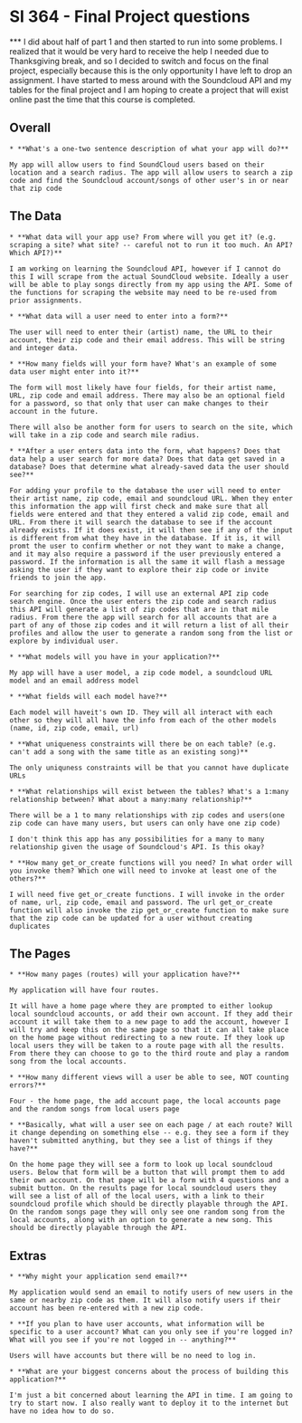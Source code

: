 # SI 364 - Final Project questions


*** I did about half of part 1 and then started to run into some problems. I realized that it would be very hard to receive the help I needed due to Thanksgiving break, and so I decided to switch and focus on the final project, especially because this is the only opportunity I have left to drop an assignment. I have started to mess around with the Soundcloud API and my tables for the final project and I am hoping to create a project that will exist online past the time that this course is completed.



## Overall
~~~~~~~~~~~~~~~~~~~~~~~~~~~~~~~~~~~~~~~~~~~~~~~~~~~~~~~~~~~~~~~~~~~~~~
* **What's a one-two sentence description of what your app will do?**

My app will allow users to find SoundCloud users based on their location and a search radius. The app will allow users to search a zip code and find the Soundcloud account/songs of other user's in or near that zip code
~~~~~~~~~~~~~~~~~~~~~~~~~~~~~~~~~~~~~~~~~~~~~~~~~~~~~~~~~~~~~~~~~~~~~~


## The Data
~~~~~~~~~~~~~~~~~~~~~~~~~~~~~~~~~~~~~~~~~~~~~~~~~~~~~~~~~~~~~~~~~~~~~~
* **What data will your app use? From where will you get it? (e.g. scraping a site? what site? -- careful not to run it too much. An API? Which API?)**

I am working on learning the Soundcloud API, however if I cannot do this I will scrape from the actual SoundCloud website. Ideally a user will be able to play songs directly from my app using the API. Some of the functions for scraping the website may need to be re-used from prior assignments.
~~~~~~~~~~~~~~~~~~~~~~~~~~~~~~~~~~~~~~~~~~~~~~~~~~~~~~~~~~~~~~~~~~~~~~


~~~~~~~~~~~~~~~~~~~~~~~~~~~~~~~~~~~~~~~~~~~~~~~~~~~~~~~~~~~~~~~~~~~~~~
* **What data will a user need to enter into a form?**

The user will need to enter their (artist) name, the URL to their account, their zip code and their email address. This will be string and integer data.
~~~~~~~~~~~~~~~~~~~~~~~~~~~~~~~~~~~~~~~~~~~~~~~~~~~~~~~~~~~~~~~~~~~~~~


~~~~~~~~~~~~~~~~~~~~~~~~~~~~~~~~~~~~~~~~~~~~~~~~~~~~~~~~~~~~~~~~~~~~~~
* **How many fields will your form have? What's an example of some data user might enter into it?**

The form will most likely have four fields, for their artist name, URL, zip code and email address. There may also be an optional field for a password, so that only that user can make changes to their account in the future. 

There will also be another form for users to search on the site, which will take in a zip code and search mile radius.
~~~~~~~~~~~~~~~~~~~~~~~~~~~~~~~~~~~~~~~~~~~~~~~~~~~~~~~~~~~~~~~~~~~~~~


~~~~~~~~~~~~~~~~~~~~~~~~~~~~~~~~~~~~~~~~~~~~~~~~~~~~~~~~~~~~~~~~~~~~~~
* **After a user enters data into the form, what happens? Does that data help a user search for more data? Does that data get saved in a database? Does that determine what already-saved data the user should see?**

For adding your profile to the database the user will need to enter their artist name, zip code, email and soundcloud URL. When they enter this information the app will first check and make sure that all fields were entered and that they entered a valid zip code, email and URL. From there it will search the database to see if the account already exists. If it does exist, it will then see if any of the input is different from what they have in the database. If it is, it will promt the user to confirm whether or not they want to make a change, and it may also require a password if the user previously entered a password. If the information is all the same it will flash a message asking the user if they want to explore their zip code or invite friends to join the app.

For searching for zip codes, I will use an external API zip code search engine. Once the user enters the zip code and search radius this API will generate a list of zip codes that are in that mile radius. From there the app will search for all accounts that are a part of any of those zip codes and it will return a list of all their profiles and allow the user to generate a random song from the list or explore by individual user.
~~~~~~~~~~~~~~~~~~~~~~~~~~~~~~~~~~~~~~~~~~~~~~~~~~~~~~~~~~~~~~~~~~~~~~


~~~~~~~~~~~~~~~~~~~~~~~~~~~~~~~~~~~~~~~~~~~~~~~~~~~~~~~~~~~~~~~~~~~~~~
* **What models will you have in your application?**

My app will have a user model, a zip code model, a soundcloud URL model and an email address model
~~~~~~~~~~~~~~~~~~~~~~~~~~~~~~~~~~~~~~~~~~~~~~~~~~~~~~~~~~~~~~~~~~~~~~


~~~~~~~~~~~~~~~~~~~~~~~~~~~~~~~~~~~~~~~~~~~~~~~~~~~~~~~~~~~~~~~~~~~~~~
* **What fields will each model have?**

Each model will haveit's own ID. They will all interact with each other so they will all have the info from each of the other models (name, id, zip code, email, url)
~~~~~~~~~~~~~~~~~~~~~~~~~~~~~~~~~~~~~~~~~~~~~~~~~~~~~~~~~~~~~~~~~~~~~~


~~~~~~~~~~~~~~~~~~~~~~~~~~~~~~~~~~~~~~~~~~~~~~~~~~~~~~~~~~~~~~~~~~~~~~
* **What uniqueness constraints will there be on each table? (e.g. can't add a song with the same title as an existing song)**

The only uniquness constraints will be that you cannot have duplicate URLs
~~~~~~~~~~~~~~~~~~~~~~~~~~~~~~~~~~~~~~~~~~~~~~~~~~~~~~~~~~~~~~~~~~~~~~


~~~~~~~~~~~~~~~~~~~~~~~~~~~~~~~~~~~~~~~~~~~~~~~~~~~~~~~~~~~~~~~~~~~~~~
* **What relationships will exist between the tables? What's a 1:many relationship between? What about a many:many relationship?**

There will be a 1 to many relationships with zip codes and users(one zip code can have many users, but users can only have one zip code)

I don't think this app has any possibilities for a many to many relationship given the usage of Soundcloud's API. Is this okay?
~~~~~~~~~~~~~~~~~~~~~~~~~~~~~~~~~~~~~~~~~~~~~~~~~~~~~~~~~~~~~~~~~~~~~~


~~~~~~~~~~~~~~~~~~~~~~~~~~~~~~~~~~~~~~~~~~~~~~~~~~~~~~~~~~~~~~~~~~~~~~
* **How many get_or_create functions will you need? In what order will you invoke them? Which one will need to invoke at least one of the others?**

I will need five get_or_create functions. I will invoke in the order of name, url, zip code, email and password. The url get_or_create function will also invoke the zip get_or_create function to make sure that the zip code can be updated for a user without creating duplicates

~~~~~~~~~~~~~~~~~~~~~~~~~~~~~~~~~~~~~~~~~~~~~~~~~~~~~~~~~~~~~~~~~~~~~~


## The Pages
~~~~~~~~~~~~~~~~~~~~~~~~~~~~~~~~~~~~~~~~~~~~~~~~~~~~~~~~~~~~~~~~~~~~~~
* **How many pages (routes) will your application have?**

My application will have four routes.

It will have a home page where they are prompted to either lookup local soundcloud accounts, or add their own account. If they add their account it will take them to a new page to add the account, however I will try and keep this on the same page so that it can all take place on the home page without redirecting to a new route. If they look up local users they will be taken to a route page with all the results. From there they can choose to go to the third route and play a random song from the local accounts.
~~~~~~~~~~~~~~~~~~~~~~~~~~~~~~~~~~~~~~~~~~~~~~~~~~~~~~~~~~~~~~~~~~~~~~

~~~~~~~~~~~~~~~~~~~~~~~~~~~~~~~~~~~~~~~~~~~~~~~~~~~~~~~~~~~~~~~~~~~~~~
* **How many different views will a user be able to see, NOT counting errors?**

Four - the home page, the add account page, the local accounts page and the random songs from local users page
~~~~~~~~~~~~~~~~~~~~~~~~~~~~~~~~~~~~~~~~~~~~~~~~~~~~~~~~~~~~~~~~~~~~~~

~~~~~~~~~~~~~~~~~~~~~~~~~~~~~~~~~~~~~~~~~~~~~~~~~~~~~~~~~~~~~~~~~~~~~~
* **Basically, what will a user see on each page / at each route? Will it change depending on something else -- e.g. they see a form if they haven't submitted anything, but they see a list of things if they have?**

On the home page they will see a form to look up local soundcloud users. Below that form will be a button that will prompt them to add their own account. On that page will be a form with 4 questions and a submit button. On the results page for local soundcloud users they will see a list of all of the local users, with a link to their soundcloud profile which should be directly playable through the API. On the random songs page they will only see one random song from the local accounts, along with an option to generate a new song. This should be directly playable through the API.
~~~~~~~~~~~~~~~~~~~~~~~~~~~~~~~~~~~~~~~~~~~~~~~~~~~~~~~~~~~~~~~~~~~~~~



## Extras
~~~~~~~~~~~~~~~~~~~~~~~~~~~~~~~~~~~~~~~~~~~~~~~~~~~~~~~~~~~~~~~~~~~~~~
* **Why might your application send email?**

My application would send an email to notify users of new users in the same or nearby zip code as them. It will also notify users if their account has been re-entered with a new zip code.
~~~~~~~~~~~~~~~~~~~~~~~~~~~~~~~~~~~~~~~~~~~~~~~~~~~~~~~~~~~~~~~~~~~~~~



~~~~~~~~~~~~~~~~~~~~~~~~~~~~~~~~~~~~~~~~~~~~~~~~~~~~~~~~~~~~~~~~~~~~~~
* **If you plan to have user accounts, what information will be specific to a user account? What can you only see if you're logged in? What will you see if you're not logged in -- anything?**

Users will have accounts but there will be no need to log in.
~~~~~~~~~~~~~~~~~~~~~~~~~~~~~~~~~~~~~~~~~~~~~~~~~~~~~~~~~~~~~~~~~~~~~~



~~~~~~~~~~~~~~~~~~~~~~~~~~~~~~~~~~~~~~~~~~~~~~~~~~~~~~~~~~~~~~~~~~~~~~
* **What are your biggest concerns about the process of building this application?**

I'm just a bit concerned about learning the API in time. I am going to try to start now. I also really want to deploy it to the internet but have no idea how to do so.
~~~~~~~~~~~~~~~~~~~~~~~~~~~~~~~~~~~~~~~~~~~~~~~~~~~~~~~~~~~~~~~~~~~~~~
